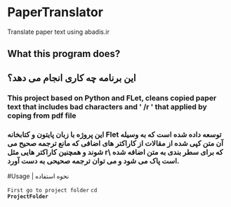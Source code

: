 # PaperTranslator
Translate paper text using abadis.ir

## What this program does?
## این برنامه چه کاری انجام می دهد؟

### This project based on Python and FLet, cleans copied paper text that includes bad characters and ' /r ' that applied by coping from pdf file
### این پروژه با زبان پایتون و کتابخانه Flet توسعه داده شده است که به وسیله آن متن کپی شده از مقالات از کاراکتر های اضافی که مانع ترجمه صحیح می شوند و همچنین کاراکتر هایی مثل r\ که برای سطر بندی به متن اضافه شده است پاک می شود و می توان ترجمه صحیحی به دست آورد.
#Usage | نحوه استفاده

``First go to project folder``
<code>cd **ProjectFolder**</code>

